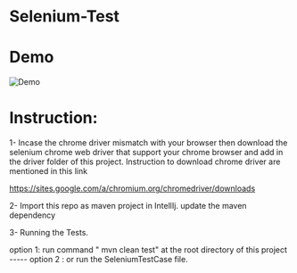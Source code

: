 # Selenium-Test


# Demo 

![Demo](https://user-images.githubusercontent.com/11889001/101020891-f6604880-3590-11eb-8cca-b4fc2967711e.gif)



# Instruction:

1- Incase the chrome driver mismatch with your browser then download the selenium chrome web driver that support your chrome browser and add in the driver folder of this project.
Instruction to download chrome driver are mentioned in this link

 https://sites.google.com/a/chromium.org/chromedriver/downloads


2- Import this repo as maven project in IntellIj.
   update the maven dependency

3- Running the Tests. 

option 1: run command " mvn clean test" at the root directory of this project -----
option 2 : or run the SeleniumTestCase file.

